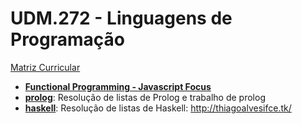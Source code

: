 # UDM.272 - Linguagens de Programação

[Matriz Curricular](https://qacademico.ifce.edu.br/qacademico/index.asp?t=1012&TIPO_BUSCA_PLANO_ENSINO=PAUTA&CODIGO_BUSCA_PLANO_ENSINO=243711)

 * **[Functional Programming - Javascript Focus](https://speakerdeck.com/srmourasilva/functional-programming-javascript-focus)**
 * **[prolog](prolog/)**: Resolução de listas de Prolog e trabalho de prolog
 * **[haskell](haskell/)**: Resolução de listas de Haskell: http://thiagoalvesifce.tk/
